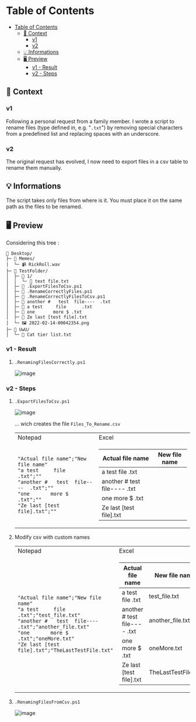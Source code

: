 # Table of Contents
- [Table of Contents](#table-of-contents)
  - [📖 Context](#-context)
    - [v1](#v1)
    - [v2](#v2)
  - [💡 Informations](#-informations)
  - [🖥️ Preview](#️-preview)
    - [v1 - Result](#v1---result)
    - [v2 - Steps](#v2---steps)


## 📖 Context

### v1
Following a personal request from a family member. I wrote a script to rename files (type defined in, e.g. "`.txt`") by removing special characters from a predefined list and replacing spaces with an underscore.

### v2
The original request has evolved, I now need to export files in a csv table to rename them manually.

## 💡 Informations

The script takes only files from where is it. You must place it on the same path as the files to be renamed.

## 🖥️ Preview

Considering this tree :
```
📂 Desktop/
├─ 📂 Memes/
│  └─ 📹 RickRoll.wav
├─ 📂 TestFolder/
│  ├─ 📂 1/
│  │  └─ 📄 text file.txt
│  ├─ 📜 .ExportFilesToCsv.ps1
│  ├─ 📜 .RenameCorrectlyFiles.ps1
│  ├─ 📜 .RenameCorrectlyFilesToCsv.ps1
│  ├─ 📄 another #   test  file----  .txt
│  ├─ 📄 a test     file      .txt
│  ├─ 📄 one       more $ .txt
│  ├─ 📄 Ze last [test file].txt
│  └─ 🖼️ 2022-02-14-00042354.png
├─ 📂 UwU/
│  └─ 📄 Cat tier list.txt  
```

### v1 - Result

1. `.RenamingFilesCorrectly.ps1`

    ![image](https://github.com/VydrOz/renaming-files-correctly/assets/61025448/6efcaf25-5644-4fb4-8fbf-8fa98d3961dc)

### v2 - Steps
1. `.ExportFilesToCsv.ps1`

    ![image](https://github.com/VydrOz/renaming-files-correctly/assets/61025448/acc5c1d5-38a0-4684-825b-96d82c6ca6cf)

    ... wich creates the file `Files_To_Rename.csv`
    <table>
        <tr>
            <td>
                Notepad
            </td>
            <td>
                Excel
            </td>
        </tr>
        <tr>
            <td>

    ```excel
    "Actual file name";"New file name"
    "a test     file      .txt";""
    "another #   test  file----  .txt";""
    "one       more $ .txt";""
    "Ze last [test file].txt";""
    ```
    </td>
    <td>

    | Actual file name | New file name |
    |---|---|
    | a test     file      .txt | |
    | another #   test  file----  .txt | |
    | one       more $ .txt | |
    | Ze last [test file].txt | |
    </td>
    </tr>
    </table>

2. Modify csv with custom names

    <table>
        <tr>
            <td>
                Notepad
            </td>
            <td>
                Excel
            </td>
        </tr>
        <tr>
            <td>

    ```excel
    "Actual file name";"New file name"
    "a test     file      .txt";"test_file.txt"
    "another #   test  file----  .txt";"another_file.txt"
    "one       more $ .txt";"oneMore.txt"
    "Ze last [test file].txt";"TheLastTestFile.txt"
    ```
    </td>
    <td>

    | Actual file name | New file name |
    |---|---|
    | a test     file      .txt | test_file.txt |
    | another #   test  file----  .txt | another_file.txt |
    | one       more $ .txt | oneMore.txt |
    | Ze last [test file].txt | TheLastTestFile.txt |
    </td>
    </tr>
    </table>


3. `.RenamingFilesFromCsv.ps1`

    ![image](https://github.com/VydrOz/renaming-files-correctly/assets/61025448/252f30c5-39f1-4c1d-a4ff-ddba58b6318e)